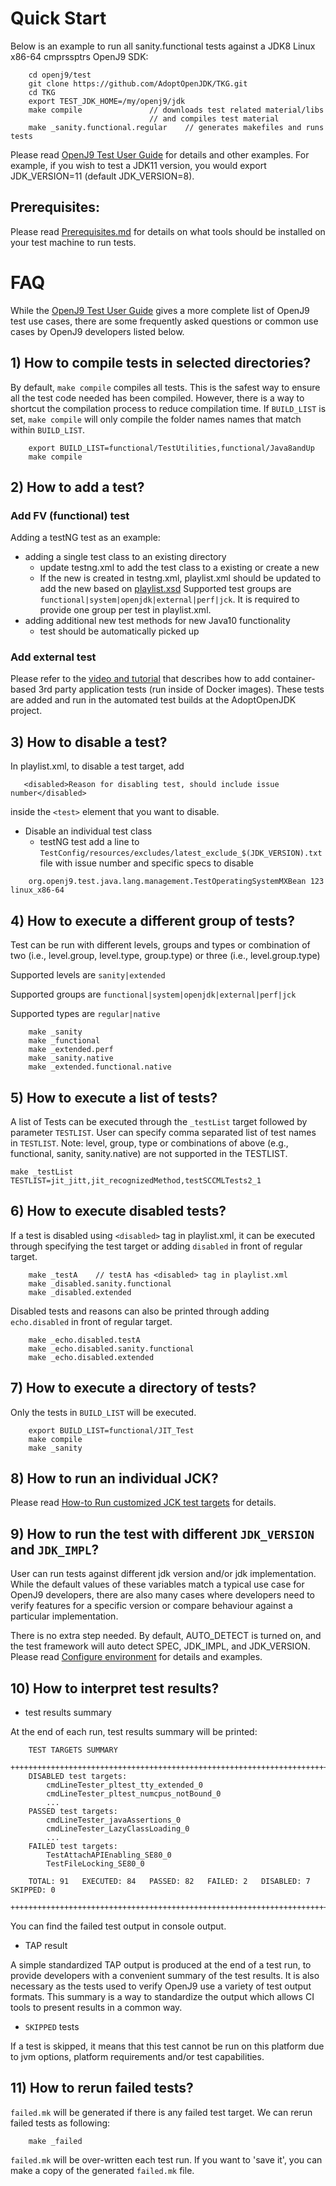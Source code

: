 <!--
Copyright (c) 2016, 2020 IBM Corp. and others

This program and the accompanying materials are made available under
the terms of the Eclipse Public License 2.0 which accompanies this
distribution and is available at https://www.eclipse.org/legal/epl-2.0/
or the Apache License, Version 2.0 which accompanies this distribution and
is available at https://www.apache.org/licenses/LICENSE-2.0.

This Source Code may also be made available under the following
Secondary Licenses when the conditions for such availability set
forth in the Eclipse Public License, v. 2.0 are satisfied: GNU
General Public License, version 2 with the GNU Classpath
Exception [1] and GNU General Public License, version 2 with the
OpenJDK Assembly Exception [2].

[1] https://www.gnu.org/software/classpath/license.html
[2] http://openjdk.java.net/legal/assembly-exception.html

SPDX-License-Identifier: EPL-2.0 OR Apache-2.0 OR GPL-2.0 WITH Classpath-exception-2.0 OR LicenseRef-GPL-2.0 WITH Assembly-exception
-->

# Quick Start

Below is an example to run all sanity.functional tests against a JDK8
Linux x86-64 cmprssptrs OpenJ9 SDK:

```
    cd openj9/test
    git clone https://github.com/AdoptOpenJDK/TKG.git
    cd TKG
    export TEST_JDK_HOME=/my/openj9/jdk
    make compile               // downloads test related material/libs
                               // and compiles test material
    make _sanity.functional.regular    // generates makefiles and runs tests
```

Please read [OpenJ9 Test User Guide](./docs/OpenJ9TestUserGuide.md) for
details and other examples.  For example, if you wish to test a JDK11 version, 
you would export JDK_VERSION=11 (default JDK_VERSION=8).

## Prerequisites:
Please read [Prerequisites.md](./docs/Prerequisites.md) for details on
what tools should be installed on your test machine to run tests.

# FAQ

While the [OpenJ9 Test User Guide](./docs/OpenJ9TestUserGuide.md) gives
a more complete list of OpenJ9 test use cases, there are some
frequently asked questions or common use cases by OpenJ9 developers
listed below.

## 1) How to compile tests in selected directories?

By default, `make compile` compiles all tests. This is the safest way
to ensure all the test code needed has been compiled. However, there is a
way to shortcut the compilation process to reduce compilation time. If
`BUILD_LIST` is set, `make compile` will only compile the folder names
names that match within `BUILD_LIST`.

```
    export BUILD_LIST=functional/TestUtilities,functional/Java8andUp
    make compile
```

## 2) How to add a test?

### Add FV (functional) test
Adding a testNG test as an example:
- adding a single test class to an existing directory
    - update testng.xml to add the test class to a existing <test> or
    create a new <test>
    - If the new <test> is created in testng.xml, playlist.xml should
    be updated to add the new <test> based on [playlist.xsd](./TKG/playlist.xsd)
    Supported test groups are `functional|system|openjdk|external|perf|jck`.
    It is required to provide one group per test in playlist.xml.
- adding additional new test methods for new Java10 functionality
    - test should be automatically picked up

### Add external test
Please refer to the [video and tutorial](https://blog.adoptopenjdk.net/2018/02/adding-third-party-application-tests-adoptopenjdk)
that describes how to add container-based 3rd party application tests
(run inside of Docker images). These tests are added and run in the
automated test builds at the AdoptOpenJDK project.

## 3) How to disable a test?
In playlist.xml, to disable a test target, add

 ```
    <disabled>Reason for disabling test, should include issue number</disabled>
 ```

inside the `<test>` element that you want to disable.

- Disable an individual test class
    - testNG test
add a line to `TestConfig/resources/excludes/latest_exclude_$(JDK_VERSION).txt`
 file with issue number and specific specs to disable
```
    org.openj9.test.java.lang.management.TestOperatingSystemMXBean 123 linux_x86-64
```

## 4) How to execute a different group of tests?

Test can be run with different levels, groups and types or combination of two 
(i.e., level.group, level.type, group.type) or three (i.e., level.group.type)

Supported levels are `sanity|extended`

Supported groups  are `functional|system|openjdk|external|perf|jck`

Supported types  are `regular|native`

```
    make _sanity
    make _functional
    make _extended.perf
    make _sanity.native
    make _extended.functional.native
```

## 5) How to execute a list of tests?

A list of Tests can be executed through the `_testList` target followed by parameter `TESTLIST`. User can specify comma separated list of test names in `TESTLIST`. Note:  level, group, type or combinations of above (e.g., functional, sanity, sanity.native) are not supported in the TESTLIST.

```
make _testList TESTLIST=jit_jitt,jit_recognizedMethod,testSCCMLTests2_1
```

## 6) How to execute disabled tests?

If a test is disabled using `<disabled>` tag in playlist.xml, it can be executed through specifying the test target or adding `disabled` in front of regular target.

```    
    make _testA    // testA has <disabled> tag in playlist.xml  
    make _disabled.sanity.functional
    make _disabled.extended
```

Disabled tests and reasons can also be printed through adding `echo.disabled` in front of regular target.

```    
    make _echo.disabled.testA
    make _echo.disabled.sanity.functional
    make _echo.disabled.extended
```

## 7) How to execute a directory of tests?

Only the tests in `BUILD_LIST` will be executed.

```
    export BUILD_LIST=functional/JIT_Test
    make compile
    make _sanity
```

## 8) How to run an individual JCK?

Please read [How-to Run customized JCK test targets](https://github.com/AdoptOpenJDK/openjdk-tests/blob/master/jck/README.md) for details.

## 9) How to run the test with different `JDK_VERSION` and `JDK_IMPL`?

User can run tests against different jdk version and/or jdk
implementation. While the default values of these variables match a
typical use case for OpenJ9 developers, there are also many cases
where developers need to verify features for a specific version or
compare behaviour against a particular implementation.

There is no extra step needed.
By default, AUTO_DETECT is turned on, and the test framework will 
auto detect SPEC, JDK_IMPL, and JDK_VERSION. Please read [Configure environment](./docs/OpenJ9TestUserGuide.md#1-configure-environment) for
details and examples. 

## 10) How to interpret test results?
- test results summary

At the end of each run, test results summary will be printed:

```
    TEST TARGETS SUMMARY
    +++++++++++++++++++++++++++++++++++++++++++++++++++++++++++++++++++++++++++++
    DISABLED test targets:
	    cmdLineTester_pltest_tty_extended_0
	    cmdLineTester_pltest_numcpus_notBound_0
        ...
    PASSED test targets:
        cmdLineTester_javaAssertions_0
        cmdLineTester_LazyClassLoading_0
        ...
    FAILED test targets:
        TestAttachAPIEnabling_SE80_0
        TestFileLocking_SE80_0

    TOTAL: 91   EXECUTED: 84   PASSED: 82   FAILED: 2   DISABLED: 7   SKIPPED: 0
    +++++++++++++++++++++++++++++++++++++++++++++++++++++++++++++++++++++++++++++
```

You can find the failed test output in console output.

- TAP result

A simple standardized TAP output is produced at the end of a test run,
to provide developers with a convenient summary of the test results.
It is also necessary as the tests used to verify OpenJ9 use a variety
of test output formats. This summary is a way to standardize the output
which allows CI tools to present results in a common way.

- `SKIPPED` tests

If a test is skipped, it means that this test cannot be run on this
platform due to jvm options, platform requirements and/or test
capabilities.

## 11) How to rerun failed tests?

`failed.mk` will be generated if there is any failed test target.
We can rerun failed tests as following:

```
    make _failed
```

`failed.mk` will be over-written each test run. If you want to
'save it', you can make a copy of the generated `failed.mk` file.
